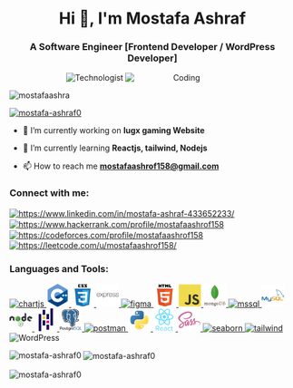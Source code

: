 <h1 align="center">Hi 👋, I'm Mostafa Ashraf</h1>
<h3 align="center">A Software Engineer [Frontend Developer / WordPress Developer] </h3>
<p align="center">
  <img src="https://raw.githubusercontent.com/Tarikul-Islam-Anik/Animated-Fluent-Emojis/master/Emojis/People/Technologist.png" alt="Technologist" width="150" height="150" />
  <img alt="Coding" src="https://camo.githubusercontent.com/1718a1780db6d1240b32dfc27d9d9cbf60c748e407fbf622caafedead2ef7be5/68747470733a2f2f6d65646961312e67697068792e636f6d2f6d656469612f4752564d376278646e3779454657544e36692f67697068792e6769663f6369643d656366303565343777766e39676573316a3079757935697961376f723274773871386774347263643865707465726a64267269643d67697068792e6769662663743d67" data-canonical-src="https://media1.giphy.com/media/GRVM7bxdn7yEFWTN6i/giphy.gif?cid=ecf05e47wvn9ges1j0yuy5iya7or2tw8q8gt4rcd8epterjd&amp;rid=giphy.gif&amp;ct=g" style="width:200px; display: inline-block;" data-target="animated-image.originalImage">


<p align="left"> <img src="https://komarev.com/ghpvc/?username=mostafa-ashraf0&label=Profile%20views&color=0e75b6&style=flat" alt="mostafaashra" /> </p>

<p align="left"> <a href="https://github.com/ryo-ma/github-profile-trophy"><img src="https://github-profile-trophy.vercel.app/?username=mostafa-ashraf0" alt="mostafa-ashraf0" /></a> </p>

- 🔭 I’m currently working on **lugx gaming Website**

- 🌱 I’m currently learning **Reactjs, tailwind, Nodejs**

- 📫 How to reach me **mostafaashrof158@gmail.com**

<h3 align="left">Connect with me:</h3>
<p align="left">
<a href="https://linkedin.com/in/https://www.linkedin.com/in/mostafa-ashraf-433652233/" target="blank"><img align="center" src="https://raw.githubusercontent.com/rahuldkjain/github-profile-readme-generator/master/src/images/icons/Social/linked-in-alt.svg" alt="https://www.linkedin.com/in/mostafa-ashraf-433652233/" height="30" width="40" /></a>
<a href="https://www.hackerrank.com/https://www.hackerrank.com/profile/mostafaashrof158" target="blank"><img align="center" src="https://raw.githubusercontent.com/rahuldkjain/github-profile-readme-generator/master/src/images/icons/Social/hackerrank.svg" alt="https://www.hackerrank.com/profile/mostafaashrof158" height="30" width="40" /></a>
<a href="https://codeforces.com/profile/https://codeforces.com/profile/mostafaashrof158" target="blank"><img align="center" src="https://raw.githubusercontent.com/rahuldkjain/github-profile-readme-generator/master/src/images/icons/Social/codeforces.svg" alt="https://codeforces.com/profile/mostafaashrof158" height="30" width="40" /></a>
<a href="https://www.leetcode.com/https://leetcode.com/u/mostafaashrof158/" target="blank"><img align="center" src="https://raw.githubusercontent.com/rahuldkjain/github-profile-readme-generator/master/src/images/icons/Social/leet-code.svg" alt="https://leetcode.com/u/mostafaashrof158/" height="30" width="40" /></a>
</p>

<h3 align="left">Languages and Tools:</h3>
<p align="left"> <a href="https://www.chartjs.org" target="_blank" rel="noreferrer"> <img src="https://www.chartjs.org/media/logo-title.svg" alt="chartjs" width="40" height="40"/> </a> <a href="https://www.w3schools.com/cpp/" target="_blank" rel="noreferrer"> <img src="https://raw.githubusercontent.com/devicons/devicon/master/icons/cplusplus/cplusplus-original.svg" alt="cplusplus" width="40" height="40"/> </a> <a href="https://www.w3schools.com/css/" target="_blank" rel="noreferrer"> <img src="https://raw.githubusercontent.com/devicons/devicon/master/icons/css3/css3-original-wordmark.svg" alt="css3" width="40" height="40"/> </a> <a href="https://expressjs.com" target="_blank" rel="noreferrer"> <img src="https://raw.githubusercontent.com/devicons/devicon/master/icons/express/express-original-wordmark.svg" alt="express" width="40" height="40"/> </a> <a href="https://www.figma.com/" target="_blank" rel="noreferrer"> <img src="https://www.vectorlogo.zone/logos/figma/figma-icon.svg" alt="figma" width="40" height="40"/> </a> <a href="https://www.w3.org/html/" target="_blank" rel="noreferrer"> <img src="https://raw.githubusercontent.com/devicons/devicon/master/icons/html5/html5-original-wordmark.svg" alt="html5" width="40" height="40"/> </a> <a href="https://developer.mozilla.org/en-US/docs/Web/JavaScript" target="_blank" rel="noreferrer"> <img src="https://raw.githubusercontent.com/devicons/devicon/master/icons/javascript/javascript-original.svg" alt="javascript" width="40" height="40"/> </a> <a href="https://www.mongodb.com/" target="_blank" rel="noreferrer"> <img src="https://raw.githubusercontent.com/devicons/devicon/master/icons/mongodb/mongodb-original-wordmark.svg" alt="mongodb" width="40" height="40"/> </a> <a href="https://www.microsoft.com/en-us/sql-server" target="_blank" rel="noreferrer"> <img src="https://www.svgrepo.com/show/303229/microsoft-sql-server-logo.svg" alt="mssql" width="40" height="40"/> </a> <a href="https://www.mysql.com/" target="_blank" rel="noreferrer"> <img src="https://raw.githubusercontent.com/devicons/devicon/master/icons/mysql/mysql-original-wordmark.svg" alt="mysql" width="40" height="40"/> </a> <a href="https://nodejs.org" target="_blank" rel="noreferrer"> <img src="https://raw.githubusercontent.com/devicons/devicon/master/icons/nodejs/nodejs-original-wordmark.svg" alt="nodejs" width="40" height="40"/> </a> <a href="https://pandas.pydata.org/" target="_blank" rel="noreferrer"> <img src="https://raw.githubusercontent.com/devicons/devicon/2ae2a900d2f041da66e950e4d48052658d850630/icons/pandas/pandas-original.svg" alt="pandas" width="40" height="40"/> </a> <a href="https://www.postgresql.org" target="_blank" rel="noreferrer"> <img src="https://raw.githubusercontent.com/devicons/devicon/master/icons/postgresql/postgresql-original-wordmark.svg" alt="postgresql" width="40" height="40"/> </a> <a href="https://postman.com" target="_blank" rel="noreferrer"> <img src="https://www.vectorlogo.zone/logos/getpostman/getpostman-icon.svg" alt="postman" width="40" height="40"/> </a> <a href="https://www.python.org" target="_blank" rel="noreferrer"> <img src="https://raw.githubusercontent.com/devicons/devicon/master/icons/python/python-original.svg" alt="python" width="40" height="40"/> </a> <a href="https://reactjs.org/" target="_blank" rel="noreferrer"> <img src="https://raw.githubusercontent.com/devicons/devicon/master/icons/react/react-original-wordmark.svg" alt="react" width="40" height="40"/> </a> <a href="https://sass-lang.com" target="_blank" rel="noreferrer"> <img src="https://raw.githubusercontent.com/devicons/devicon/master/icons/sass/sass-original.svg" alt="sass" width="40" height="40"/> </a> <a href="https://seaborn.pydata.org/" target="_blank" rel="noreferrer"> <img src="https://seaborn.pydata.org/_images/logo-mark-lightbg.svg" alt="seaborn" width="40" height="40"/> </a> <a href="https://tailwindcss.com/" target="_blank" rel="noreferrer"> <img src="https://www.vectorlogo.zone/logos/tailwindcss/tailwindcss-icon.svg" alt="tailwind" width="40" height="40"/> </a>
  <img src="https://cdn.jsdelivr.net/npm/simple-icons@v11/icons/wordpress.svg" alt="WordPress" width="30" />
 </p>

<p><img align="left" src="https://github-readme-stats.vercel.app/api/top-langs?username=mostafa-ashraf0&show_icons=true&locale=en&layout=compact" alt="mostafa-ashraf0" /></p>

<p>&nbsp;<img align="center" src="https://github-readme-stats.vercel.app/api?username=mostafa-ashraf0&show_icons=true&locale=en" alt="mostafa-ashraf0" /></p>

<p><img align="center" src="https://github-readme-streak-stats.herokuapp.com/?user=mostafa-ashraf0&" alt="mostafa-ashraf0" /></p>

